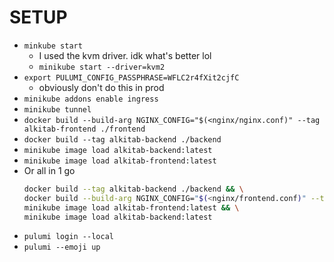 # SETUP
- `minkube start`
  - I used the kvm driver. idk what's better lol
  - `minikube start --driver=kvm2`
- `export PULUMI_CONFIG_PASSPHRASE=WFLC2r4fXit2cjfC`
  - obviously don't do this in prod
- `minikube addons enable ingress`
- `minikube tunnel`
- `docker build --build-arg NGINX_CONFIG="$(<nginx/nginx.conf)" --tag alkitab-frontend ./frontend`
- `docker build --tag alkitab-backend ./backend`
- `minikube image load alkitab-backend:latest`
- `minikube image load alkitab-frontend:latest`
- Or all in 1 go
  ```bash
  docker build --tag alkitab-backend ./backend && \
  docker build --build-arg NGINX_CONFIG="$(<nginx/frontend.conf)" --tag alkitab-frontend ./frontend && \
  minikube image load alkitab-frontend:latest && \
  minikube image load alkitab-backend:latest
  ```
- `pulumi login --local`
- `pulumi --emoji up`
